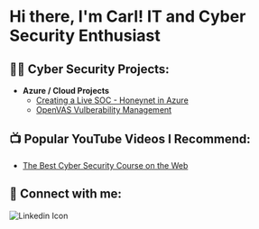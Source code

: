 <h1>Hi there, I'm Carl! IT and Cyber Security Enthusiast  </h1>

<h2>👨‍💻 Cyber Security Projects:</h2>

- <b>Azure / Cloud Projects</b>
  - [Creating a Live SOC - Honeynet in Azure](https://github.com/ctstephens/Azure-SOC-Honeynet)
  - [OpenVAS Vulberability Management](https://github.com/ctstephens/OpenVAS-Vulnerability-Management)

<h2>📺 Popular YouTube Videos I Recommend:</h2>

- [The Best Cyber Security Course on the Web](https://www.youtube.com/watch?v=9Nx-v7pTBiM)

<h2> 🤳 Connect with me:</h2>

![Linkedin Icon](https://github.com/ctstephens/ctstephens/assets/150542854/e1e96eb7-9795-4bd6-89f9-8a48f8b56989)

[linkedin]: https://www.linkedin.com/in/carltstephens/
